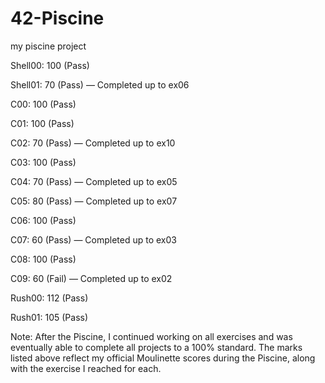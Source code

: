# 42-Piscine
my piscine project

Shell00: 100 (Pass)

Shell01: 70 (Pass) — Completed up to ex06

C00: 100 (Pass)

C01: 100 (Pass)

C02: 70 (Pass) — Completed up to ex10

C03: 100 (Pass)

C04: 70 (Pass) — Completed up to ex05

C05: 80 (Pass) — Completed up to ex07

C06: 100 (Pass)

C07: 60 (Pass) — Completed up to ex03

C08: 100 (Pass)

C09: 60 (Fail) — Completed up to ex02

Rush00: 112 (Pass)

Rush01: 105 (Pass)

Note: After the Piscine, I continued working on all exercises and was eventually able to complete all projects to a 100% standard. The marks listed above reflect my official Moulinette scores during the Piscine, along with the exercise I reached for each.
